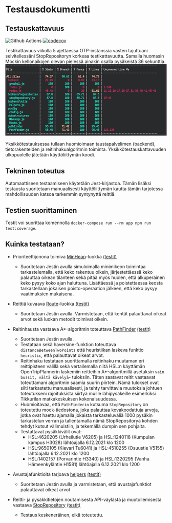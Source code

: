 # Testausdokumentti

## Testauskattavuus

![Github Actions](https://github.com/FinThunderstorm/tiralabra/workflows/Build&Test/badge.svg) [![codecov](https://codecov.io/gh/FinThunderstorm/tiralabra/branch/master/graph/badge.svg?token=agzbQdgG0v)](https://codecov.io/gh/FinThunderstorm/tiralabra)

Testikattavuus viikolla 5 ajettaessa OTP-instanssia vasten tajuttuani selvitellessäni StopRepositoryn korkeaa testikattavuutta. Samalla huomasin Mockin kellonaikojen olevan pielessä ainakin osalla pysäkeistä 36 sekunttia.
![TK VK5](./media/vk5-testikattavuus-ilman-mock-ja-ajamalla-otp-vasten.png)

Yksikkötestauksessa tullaan huomioimaan taustapalvelimen (backend), tietorakenteiden ja reitinhakualgoritmin toiminta. Yksikkötestauskattavuuden ulkopuolelle jätetään käyttöliittymän koodi.

## Tekninen toteutus

Automaattiseen testaamiseen käytetään Jest-kirjastoa. Tämän lisäksi testausta suoritetaan manuaalisesti käyttöliittymän kautta tämän tarjotessa mahdollisuuden katsoa tarkemmin syntynyttä reittiä.

## Testien suorittaminen

Testit voi suorittaa komennolla `docker-compose run --rm app npm run test:coverage`.

## Kuinka testataan?

-   Prioriteettijonona toimiva [MinHeap](../src/datastructures/MinHeap.js)-luokka [(testit)](../src/datastructures/tests/MinHeap.test.js)

    -   Suoritetaan Jestin avulla simuloimalla minimikeon toimintaa tarkastelemalla, että keko rakentuu oikein, järjestettäessä keko palauttaa oikean tilanteen sekä pitää myös huolen, että alkuperäinen keko pysyy koko ajan haluttuna. Lisättäessä ja poistettaessa keosta tarkastellaan jokaisen poisto-operaation jälkeen, että keko pysyy vaatimuksien mukaisena.

-   Reittiä kuvaava [Route](../src/datastructures/Route.js)-luokka [(testit)](../src/datastructures/tests/Route.test.js)

    -   Suoritetaan Jestin avulla. Varmistetaan, että kentät palauttavat oikeat arvot sekä luokan metodit toimivat oikein.

-   Reitinhausta vastaava A\*-algoritmin toteuttava [PathFinder](../src/pathfinder/PathFinder.js) [(testit)](../src/pathfinder/tests/PathFinder.test.js)

    -   Suoritetaan Jestin avulla.
    -   Testataan sekä haversine-funktion toteuttava `distanceBetweenTwoPoints` että heuristiikan laskeva funktio `heuristic`, että palauttavat oikeat arvot.
    -   Reitinhaku testataan suorittamalla reitinhaku muutaman eri reittipisteen välillä sekä vertailemalla niitä HSL:n käyttämän OpenTripPlannerin laskemiin reitteihin A\*-algoritmillä asetuksin `vain bussit, vältä kävelyä`- tuloksiin. Täten saatavat reitit vastaavat toteuttamani algoritmin saamia suurin piirtein. Nämä tulokset ovat silti tarkastettu manuaalisesti, ja tehty tarvittavia muutoksia johtuen toteutukseni rajoituksista siirtyä muille lähipysäkeille esimerkiksi Tikkurilan matkakeskuksen kokonaisuudessa.
    -   Huomioitavaa, että `PathFinderin` kutsuma `StopRepository` on toteutettu mock-tiedostona, joka palauttaa kovakoodattuja arvoja, jotka ovat haettu ajamalla jokaista tarkasteluväliä 1000 pysäkin tarkastelun verran ja tallentamalla nämä StopRepositoryä kohden tehdyt kutsut välimuistiin, ja tekemällä dumpin sen pohjalta.
    -   Testattavat pysäkkivälit ovat:
        -   HSL:4620205 (Urheilutie V6205) ja HSL:1240118 (Kumpulan kampus H3028) lähtöajalla 6.12.2021 klo 1200
        -   HSL:9650105 (Kievari Tu6041) ja HSL:4510255 (Osuustie V5155) lähtöajalla 6.12.2021 klo 1200
        -   HSL:1402157 (Porvarintie H3340) ja HSL:1320295 (Vanha Hämeenkyläntie H1581) lähtöajalla 6.12.2021 klo 1200

-   Avustajafunktioita tarjoava [helpers](../src/backend/utils/helpers.js) [(testit)](../src/backend/tests/helpers.test.js)

    -   Suoritetaan Jestin avulla ja varmistetaan, että avustajafunktiot palauttavat oikeat arvot

-   Reitti- ja pysäkkitietojen noutamisesta API-väylästä ja muotoilemisesta vastaava [StopRepository](../src/backend/repositories/stopRepository.js) [(testit)](../src/backend/tests/stopRepository.test.js)
    -   Testaus keskeneräinen, eikä toteutettu.
